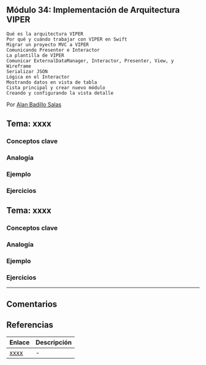 ## Módulo 34: Implementación de Arquitectura VIPER

    Qué es la arquitectura VIPER
    Por qué y cuándo trabajar con VIPER en Swift
    Migrar un proyecto MVC a VIPER
    Comunicando Presenter e Interactor
    La plantilla de VIPER
    Comunicar ExternalDataManager, Interactor, Presenter, View, y
    Wireframe
    Serializar JSON
    Lógica en el Interactor
    Mostrando datos en vista de tabla
    Cista principal y crear nuevo módulo
    Creando y configurando la vista detalle

Por [Alan Badillo Salas](https://www.nomadacode.com)

## Tema: xxxx

### Conceptos clave

### Analogía

### Ejemplo

### Ejercicios

## Tema: xxxx

### Conceptos clave

### Analogía

### Ejemplo

### Ejercicios

---

## Comentarios

## Referencias

Enlace | Descripción
--- | ---
[xxxx](xxxx) | -